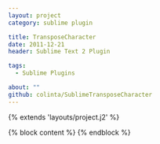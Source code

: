 ```yaml
---
layout: project
category: sublime plugin

title: TransposeCharacter
date: 2011-12-21
header: Sublime Text 2 Plugin

tags:
  - Sublime Plugins

about: ""
github: colinta/SublimeTransposeCharacter
---
```

{% extends 'layouts/project.j2' %}

{% block content %}
{% endblock %}